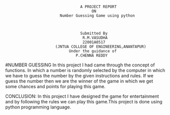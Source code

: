                                      A PROJECT REPORT
                                          ON
                            Number Guessing Game using python



                                     Submitted By
                                      R.M.VASUDHA
                                      22001A0517
                          (JNTUA COLLEGE OF ENGINEERING,ANANTAPUR)
                                Under the guidance of
                                   P.CHENNA REDDY
#NUMBER GUESSING
In this project I had came through the concept of functions. In which a number is randomly selected by the computer in which we have to guess the number by the given instructions and rules. If we guess the number then we are the winner of the game in which we get some chances and points for playing this game.

CONCLUSION:
     In this project I have designed the game for entertainment and by following the rules we can play this game.This project is done using python programming language.
